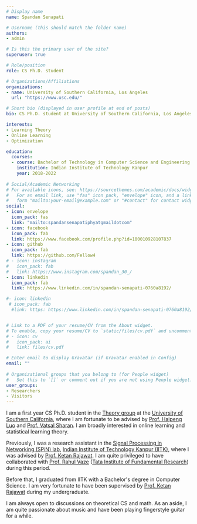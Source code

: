 ```yaml
---
# Display name
name: Spandan Senapati

# Username (this should match the folder name)
authors:
- admin

# Is this the primary user of the site?
superuser: true

# Role/position
role: CS Ph.D. student

# Organizations/Affiliations
organizations:
- name: University of Southern California, Los Angeles
  url: "https://www.usc.edu/"

# Short bio (displayed in user profile at end of posts)
bio: CS Ph.D. student at University of Southern California, Los Angeles

interests:
- Learning Theory
- Online Learning
- Optimization

education:
  courses:
  - course: Bachelor of Technology in Computer Science and Engineering
    institution: Indian Institute of Technology Kanpur
    year: 2018-2022
  
# Social/Academic Networking
# For available icons, see: https://sourcethemes.com/academic/docs/widgets/#icons
#   For an email link, use "fas" icon pack, "envelope" icon, and a link in the
#   form "mailto:your-email@example.com" or "#contact" for contact widget.
social:
- icon: envelope
  icon_pack: fas
  link: "mailto:spandansenapatiphyatgmaildotcom"
- icon: facebook
  icon_pack: fab
  link: https://www.facebook.com/profile.php?id=100010928107837
- icon: github
  icon_pack: fab
  link: https://github.com/Fellow4
# - icon: instagram
#   icon_pack: fab
#   link: https://www.instagram.com/spandan_30_/
- icon: linkedin
  icon_pack: fab
  link: https://www.linkedin.com/in/spandan-senapati-0760a8192/

#- icon: linkedin
 # icon_pack: fab
  #link: https: https://www.linkedin.com/in/spandan-senapati-0760a8192/


# Link to a PDF of your resume/CV from the About widget.
# To enable, copy your resume/CV to `static/files/cv.pdf` and uncomment the lines below.  
# - icon: cv
#   icon_pack: ai
#   link: files/cv.pdf

# Enter email to display Gravatar (if Gravatar enabled in Config)
email: ""
  
# Organizational groups that you belong to (for People widget)
#   Set this to `[]` or comment out if you are not using People widget.  
user_groups:
- Researchers
- Visitors
---
```


I am a first year CS Ph.D. student in the [Theory group](https://viterbi-web.usc.edu/~cstheory/) at the [University of Southern California](https://www.usc.edu/), where I am fortunate to be advised by [Prof. Haipeng Luo](https://haipeng-luo.net/) and [Prof. Vatsal Sharan](https://vatsalsharan.github.io/). I am broadly interested in online learning and statistical learning theory. 

Previously, I was a research assistant in the [Signal Processing in Networking (SPiN) lab](https://home.iitk.ac.in/~ketan/spinlab/index.html), [Indian Institute of Technology Kanpur (IITK)](https://www.iitk.ac.in/), where I was advised by [Prof. Ketan Rajawat](https://home.iitk.ac.in/~ketan/). I am quite privileged to have collaborated with  [Prof. Rahul Vaze](https://www.tcs.tifr.res.in/~vaze/) ([Tata Institute of Fundamental Research](https://www.tifr.res.in/)) during this period.

Before that, I graduated from IITK with a Bachelor's degree in Computer Science. I am very fortunate to have been supervised by [Prof. Ketan Rajawat](https://home.iitk.ac.in/~ketan/) during my undergraduate.

I am always open to discussions on theoretical CS and math. As an aside, I am quite passionate about music and have been playing fingerstyle guitar for a while.


